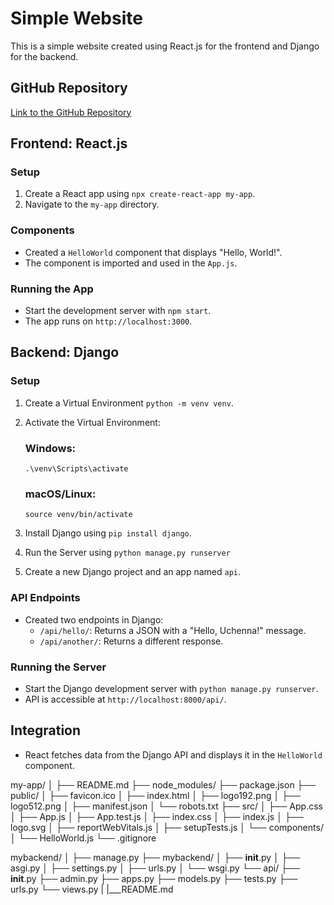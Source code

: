 # Simple Website

This is a simple website created using React.js for the frontend and Django for the backend.

## GitHub Repository

[Link to the GitHub Repository](https://github.com/uchecom/Simple_Website)

## Frontend: React.js

### Setup
1. Create a React app using `npx create-react-app my-app`.
2. Navigate to the `my-app` directory.

### Components
- Created a `HelloWorld` component that displays "Hello, World!".
- The component is imported and used in the `App.js`.

### Running the App
- Start the development server with `npm start`.
- The app runs on `http://localhost:3000`.

## Backend: Django

### Setup
1. Create a Virtual Environment `python -m venv venv`.
2. Activate the Virtual Environment:
    ### Windows:
    `.\venv\Scripts\activate`

    ### macOS/Linux:
    `source venv/bin/activate`

3. Install Django using `pip install django`.
4. Run the Server using `python manage.py runserver`
5. Create a new Django project and an app named `api`.

### API Endpoints
- Created two endpoints in Django:
  - `/api/hello/`: Returns a JSON with a "Hello, Uchenna!" message.
  - `/api/another/`: Returns a different response.

### Running the Server
- Start the Django development server with `python manage.py runserver`.
- API is accessible at `http://localhost:8000/api/`.

## Integration
- React fetches data from the Django API and displays it in the `HelloWorld` component.

my-app/
│
├── README.md
├── node_modules/
├── package.json
├── public/
│   ├── favicon.ico
│   ├── index.html
│   ├── logo192.png
│   ├── logo512.png
│   ├── manifest.json
│   └── robots.txt
├── src/
│   ├── App.css
│   ├── App.js
│   ├── App.test.js
│   ├── index.css
│   ├── index.js
│   ├── logo.svg
│   ├── reportWebVitals.js
│   ├── setupTests.js
│   └── components/
│       └── HelloWorld.js
└── .gitignore

mybackend/
│
├── manage.py
├── mybackend/
│   ├── __init__.py
│   ├── asgi.py
│   ├── settings.py
│   ├── urls.py
│   └── wsgi.py
└── api/
    ├── __init__.py
    ├── admin.py
    ├── apps.py
    ├── models.py
    ├── tests.py
    ├── urls.py
    └── views.py
|
|___README.md